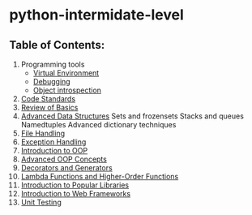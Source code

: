# python-intermidate-level
Table of Contents:
------------------
1) Programming tools
    - [Virtual Environment](docs/virtual_environment.md)
    - [Debugging](docs/debuging.rst)
    - [Object introspection](docs/object_introspection.rst)
2) [Code Standards](docs/code_standards.md)
3) [Review of Basics](docs/basics.md)
4) [Advanced Data Structures](docs/advanced.md)
Sets and frozensets
Stacks and queues
Namedtuples
Advanced dictionary techniques
5) [File Handling](docs/file_handling.md)
6) [Exception Handling](docs/exception_handling.md)
7) [Introduction to OOP](docs/basics_of_oop.md)
8) [Advanced OOP Concepts](docs/advanced_oop.md)
9) [Decorators and Generators](docs/dec_gen.md)
10) [Lambda Functions and Higher-Order Functions](docs/lambda_fun.md)
11) [Introduction to Popular Libraries](docs/libraries.md)
12) [Introduction to Web Frameworks](docs/frame_works.md)
13) [Unit Testing](docs/testing.md)

